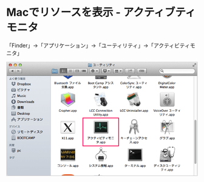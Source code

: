 # Macでリソースを表示 - アクティブティモニタ


「Finder」→「アプリケーション」→「ユーティリティ」→「アクティビティモニタ」


![](file/mac_007/image00100.png)

